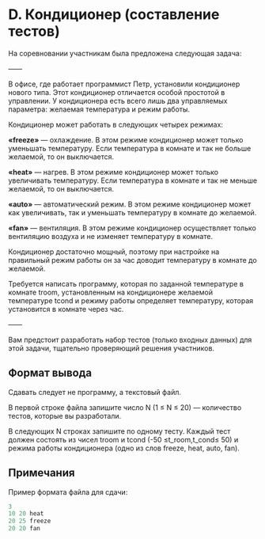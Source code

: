 # D. Кондиционер (составление тестов)

На соревновании участникам была предложена следующая задача:

——

В офисе, где работает программист Петр, установили кондиционер нового типа. Этот кондиционер отличается особой простотой в управлении. У кондиционера есть всего лишь два управляемых параметра: желаемая температура и режим работы.

Кондиционер может работать в следующих четырех режимах:

**«freeze»** — охлаждение. В этом режиме кондиционер может только уменьшать температуру. Если температура в комнате и так не больше желаемой, то он выключается.

**«heat»** — нагрев. В этом режиме кондиционер может только увеличивать температуру. Если температура в комнате и так не меньше желаемой, то он выключается.

**«auto»** — автоматический режим. В этом режиме кондиционер может как увеличивать, так и уменьшать температуру в комнате до желаемой.

**«fan»** — вентиляция. В этом режиме кондиционер осуществляет только вентиляцию воздуха и не изменяет температуру в комнате.

Кондиционер достаточно мощный, поэтому при настройке на правильный режим работы он за час доводит температуру в комнате до желаемой.

Требуется написать программу, которая по заданной температуре в комнате troom, установленным на кондиционере желаемой температуре tcond и режиму работы определяет температуру, которая установится в комнате через час.

——

Вам предстоит разработать набор тестов (только входных данных) для этой задачи, тщательно проверяющий решения участников.

## Формат вывода

Сдавать следует не программу, а текстовый файл.

В первой строке файла запишите число N (1 ≤ N ≤ 20) — количество тестов, которые вы разработали.

В следующих N строках запишите по одному тесту. Каждый тест должен состоять из чисел troom и tcond (-50 ≤t_room,t_cond≤ 50) и режима работы кондиционера (одно из слов freeze, heat, auto, fan).

## Примечания

Пример формата файла для сдачи:
```c++
3
10 20 heat
20 25 freeze
20 20 fan
```
